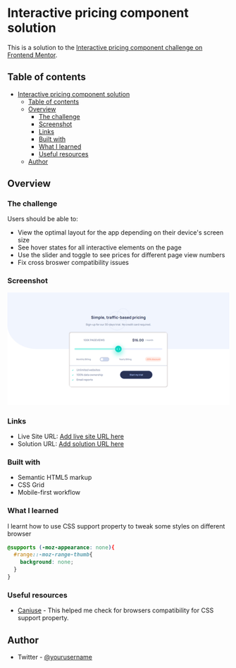 # Interactive pricing component solution

This is a solution to the [Interactive pricing component challenge on Frontend Mentor](https://www.frontendmentor.io/challenges/interactive-pricing-component-t0m8PIyY8).

## Table of contents

- [Interactive pricing component solution](#interactive-pricing-component-solution)
  - [Table of contents](#table-of-contents)
  - [Overview](#overview)
    - [The challenge](#the-challenge)
    - [Screenshot](#screenshot)
    - [Links](#links)
    - [Built with](#built-with)
    - [What I learned](#what-i-learned)
    - [Useful resources](#useful-resources)
  - [Author](#author)


## Overview

### The challenge

Users should be able to:

- View the optimal layout for the app depending on their device's screen size
- See hover states for all interactive elements on the page
- Use the slider and toggle to see prices for different page view numbers
- Fix cross broswer compatibility issues

### Screenshot

![Picture of the project](./images/screenshot.png)
### Links

- Live Site URL: [Add live site URL here](https://your-live-site-url.com)
- Solution URL: [Add solution URL here](https://your-solution-url.com)

### Built with

- Semantic HTML5 markup
- CSS Grid
- Mobile-first workflow

### What I learned

I learnt how to use CSS support property to tweak some styles on different browser

```css
@supports (-moz-appearance: none){
  #range::-moz-range-thumb{
    background: none;
  }
}
```
### Useful resources

- [Caniuse](https://caniuse.com/css-supports-api) - This helped me check for browsers compatibility for CSS support property. 

## Author
- Twitter - [@yourusername](https://www.twitter.com/Dhevine_0X)
